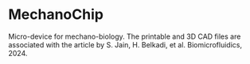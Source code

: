 # MechanoChip
Micro-device for mechano-biology. The printable and 3D CAD files are associated with the article by S. Jain, H. Belkadi, et al. Biomicrofluidics, 2024.
